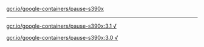 [gcr.io/google-containers/pause-s390x](https://hub.docker.com/r/anjia0532/google-containers.pause-s390x/tags/) 

----
[gcr.io/google-containers/pause-s390x:3.1 √](https://hub.docker.com/r/anjia0532/google-containers.pause-s390x/tags/)

[gcr.io/google-containers/pause-s390x:3.0 √](https://hub.docker.com/r/anjia0532/google-containers.pause-s390x/tags/)

